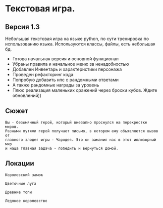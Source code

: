 # Текстовая игра.
## Версия 1.3
Небольшая текстовая игра на языке python, по сути тренировка по использованию языка. Используются классы, файлы, есть небольшая бд. 
- Готова начальная версия и основной функционал
- Убраны правила и начальное меню за ненадобностью
- Добавлен Инвентарь и характеристики персонажа
- Проведен рефакторинг кода
- Попробую добавить нпс с рандомными ответами
- А также рандомные награды за уровень
- Плюс реализация маленьких сражений через броски кубов.
Ждите обновлений)) 
  
## Сюжет

    Вы - безымянный герой, который внезапно проснулся на перекрестке миров. 
    Разными путями герой получает письмо, в котором ему объявляется вызов от
    главного злодея игры - Чародея. Это он заманил нас в этот иллюзорный мир
    и наша главная задача - победить и вернуться домой.

## Локации 

    Королевский замок
    
    Цветочные луга

    Древние топи

    Ледяное королевство